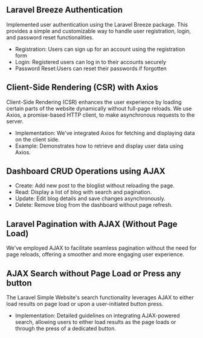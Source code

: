 ## Laravel Breeze Authentication

Implemented user authentication using the Laravel Breeze package. This provides a simple and customizable way to handle user registration, login, and password reset functionalities.

* Registration:  Users can sign up for an account using the registration form
* Login: Registered users can log in to their accounts securely
* Password Reset:Users can reset their passwords if forgotten

## Client-Side Rendering (CSR) with Axios
Client-Side Rendering (CSR) enhances the user experience by loading certain parts of the website dynamically without full-page reloads. We use Axios, a promise-based HTTP client, to make asynchronous requests to the server.
* Implementation: We've integrated Axios for fetching and displaying data on the client side.
* Example: Demonstrates how to retrieve and display user data using Axios.
  
## Dashboard CRUD Operations using AJAX
* Create: Add new post to the bloglist without reloading the page.
* Read: Display a list of blog with search and pagination.
* Update: Edit blog details and save changes asynchronously.
* Delete: Remove blog from the dashboard without page refresh.

## Laravel Pagination with AJAX (Without Page Load)
We've employed AJAX to facilitate seamless pagination without the need for page reloads, offering a smoother and more engaging user experience.

## AJAX Search without Page Load or Press any button
The Laravel Simple Website's search functionality leverages AJAX to either load results on page load or upon a user-initiated button press.
* Implementation: Detailed guidelines on integrating AJAX-powered search, allowing users to either load results as the page loads or through the press of a dedicated button.






